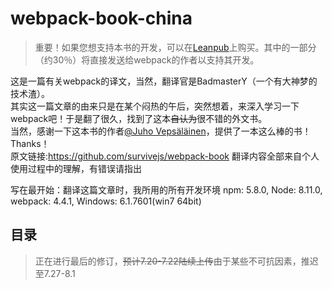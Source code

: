 # webpack-book-china
>重要！如果您想支持本书的开发，可以在[Leanpub](https://leanpub.com/survivejs-webpack)上购买。其中的一部分（约30％）将直接发送给webpack的作者以支持其开发。

这是一篇有关webpack的译文，当然，翻译官是BadmasterY（一个有大神梦的技术渣）。<br>
其实这一篇文章的由来只是在某个闷热的午后，突然想着，来深入学习一下webpack吧！于是翻了很久，找到了这本~~自认为~~很不错的外文书。<br>
当然，感谢一下这本书的作者[@Juho Vepsäläinen](https://github.com/bebraw)，提供了一本这么棒的书！Thanks！<br>
原文链接:https://github.com/survivejs/webpack-book 翻译内容全部来自个人使用过程中的理解，有错误请指出<br>

写在最开始：翻译这篇文章时，我所用的所有开发环境 npm: 5.8.0, Node: 8.11.0, webpack: 4.4.1, Windows: 6.1.7601(win7 64bit)

## 目录
>正在进行最后的修订，~~预计7.20-7.22陆续上传~~由于某些不可抗因素，推迟至7.27-8.1
